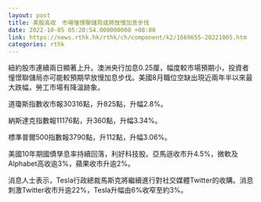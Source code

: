 ```yaml
---
layout: post
title: 美股高收　市場憧憬聯儲局或將放慢加息步伐
date: 2022-10-05 05:20:54.000000000 +08:00
link: https://news.rthk.hk/rthk/ch/component/k2/1669655-20221005.htm
categories: rthk
---
```


紐約股市連續兩日顯著上升。澳洲央行加息0.25厘，幅度較市場預期小，投資者憧憬聯儲局亦可能較預期早放慢加息步伐。美國8月職位空缺出現近兩年半以來最大跌幅，勞工市場有降溫跡象。

道瓊斯指數收市報30316點，升825點，升幅2.8%。

納斯達克指數報11176點，升360點，升幅3.34%。

標準普爾500指數報3790點，升112點，升幅3.06%。

美國10年期國債孳息率持續回落，利好科技股。亞馬遜收市升4.5%，微軟及Alphabet高收逾3%，蘋果收市升逾2%。

消息人士表示，Tesla行政總裁馬斯克將繼續進行對社交媒體Twitter的收購。消息刺激Twitter收市升逾22%，Tesla升幅由6%收窄至約3%。
